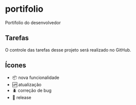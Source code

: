 # portifolio
Portifolio do desenvolvedor

## Tarefas

O controle das tarefas desse projeto será realizado no GitHub.

## Ícones

- :package: nova funcionalidade
- :up: atualização
- :beetle: correção de bug
- :checkered_flag: release